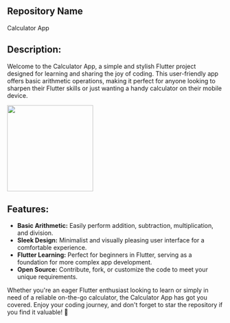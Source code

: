 ## Repository Name
Calculator App

## Description:
Welcome to the Calculator App, a simple and stylish Flutter project designed for learning and sharing the joy of coding. This user-friendly app offers basic arithmetic operations, making it perfect for anyone looking to sharpen their Flutter skills or just wanting a handy calculator on their mobile device.

<img src="https://github.com/auriorajaa/CalculatorApp/assets/108510729/e312f5c9-1a61-48c7-9158-54edf3ed425e" width="200">

## Features:

- **Basic Arithmetic:** Easily perform addition, subtraction, multiplication, and division.
- **Sleek Design:** Minimalist and visually pleasing user interface for a comfortable experience.
- **Flutter Learning:** Perfect for beginners in Flutter, serving as a foundation for more complex app development.
- **Open Source:** Contribute, fork, or customize the code to meet your unique requirements.

Whether you're an eager Flutter enthusiast looking to learn or simply in need of a reliable on-the-go calculator, the Calculator App has got you covered. Enjoy your coding journey, and don't forget to star the repository if you find it valuable! 🚀

